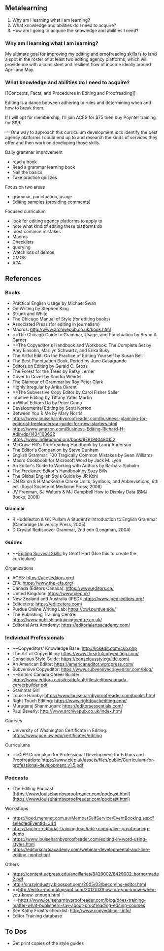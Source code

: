 ## Metalearning

1. Why am I learning what I am learning?
2. What knowledge and abilities do I need to acquire?
3. How am I going to acquire the knowledge and abilities I need?

### Why am I learning what I am learning?

My ultimate goal for improving my editing and proofreading skills is to land a spot in the roster of at least two editing agency platforms, which will provide me with a consistent and resilient flow of income ideally around April and May. 

### What knowledge and abilities do I need to acquire?

[[Concepts, Facts, and Procedures in Editing and Proofreading]]

Editing is a dance between adhering to rules and determining when and how to break them.

If I will opt for membership, I'll join ACES for $75 then buy Poynter training for $99.

==One way to approach this curriculum development is to identify the best agency platforms I could end up to and research the kinds of services they offer and then work on developing those skills.

Daily grammar improvement
- read a book
- Read a grammar learning book
- Nail the basics
- Take practice quizzes

Focus on two areas
- grammar, punctuation, usage
- Editing samples (providing comments)

Focused curriculum
- look for editing agency platforms to apply to
- note what kind of editing these platforms do
- most common mistakes
- Macros
- Checklists
- querying
- Watch lots of demos
- CMOS
- APA

## References

### Books

- Practical English Usage by Michael Swan
- On Writing by Stephen King
- Strunk and White
- The Chicago Manual of Style (for editing books)
- Associated Press (for editing in journalism)
- Macros: http://www.archivepub.co.uk/book.html
- ==The Chicago Guide to Grammar, Usage, and Punctuation by Bryan A. Garner
- ==The Copyeditor's Handbook and Workbook: The Complete Set by Amy Einsohn, Marilyn Schwartz, and Erika Buky
- The Artful Edit: On the Practice of Editing Yourself by Susan Bell
- The Best Punctuation Book, Period by June Casagrande
- Editors on Editing by Gerald C. Gross
- The Forest for the Trees by Betsy Lerner
- Cover to Cover by Sandra Wendel
- The Glamour of Grammar by Roy Peter Clark
- Highly Irregular by Arika Okrent
- ==The Subversive Copy Editor by Carol Fisher Saller
- Intuitive Editing by Tiffany Yates Martin
- ==What Editors Do by Peter Ginna
- Developmental Editing by Scott Norton
- Between You & Me by Mary Norris
- https://www.louiseharnbyproofreader.com/business-planning-for-editorial-freelancers-a-guide-for-new-starters.html
- https://www.amazon.com/Business-Editing-Richard-H-Adin/dp/1434103692
- https://www.indiebound.org/book/9781940480152
- McGraw-Hill's Proofreading Handbook by Laura Anderson
- The Editor's Companion by Steve Dunham
- English Grammar: 100 Tragically Common Mistakes by Sean Williams
- Macro Cookbook for Microsoft Word by Jack M. Lyon
- An Editor's Guide to Working with Authors by Barbara Sjoholm
- The Freelance Editor's Handbook by Suzy Bills
- The Global English Style Guide by JR Kohl
- DN Baron & H MacKenzie Clarke Units, Symbols, and Abbreviations, 6th ed. (Royal Society of Medicine Press; 2008)
- JV Freeman, SJ Walters & MJ Campbell How to Display Data (BMJ Books; 2008)

#### Grammar

- R Huddleston & GK Pullam A Student’s Introduction to English Grammar (Cambridge University Press, 2005)
- D Crystal Rediscover Grammar, 2nd edn (Longman, 2004)

### Guides

- ~~[Editing Survival Skills](http://www.copyediting-l.info/resources/EditingSurvivalSkills.pdf) by Geoff Hart (Use this to create the curriculum)

Organizations
- ACES: https://aceseditors.org/
- EFA: https://www.the-efa.org/
- Canada (Editors Canada): https://www.editors.ca/
- United Kingdom: https://www.ciep.uk/
- New Zealand and Australia (IPED): https://www.iped-editors.org/
- Editcetera: https://editcetera.com/
- Purdue Online Writing Lab: https://owl.purdue.edu/
- The Publishing Training Centre: https://www.publishingtrainingcentre.co.uk/
- Editorial Arts Academy: https://editorialartsacademy.com/

### Individual Professionals

- ~~Copyeditors’ Knowledge Base: http://kokedit.com/ckb.php
- The Art of Copyediting: https://www.theartofcopyediting.com/
- Conscious Style Guide: https://consciousstyleguide.com/
- An American Editor: https://americaneditor.wordpress.com/
- Subversive Copyeditor: https://www.subversivecopyeditor.com/blog/
- ~~Editors Canada Career Builder: https://www.editors.ca/sites/default/files/editorscanada-careerbuilder.pdf
- Grammar Girl
- Louise Harnby: https://www.louiseharnbyproofreader.com/books.html
- Right Touch Editing: https://www.righttouchediting.com/
- Murugaraj Shanmugam: https://editorsessentials.com/
- Paul Beverly: http://www.archivepub.co.uk/index.html

Courses
- University of Washington Certificate in Editing: https://www.pce.uw.edu/certificates/editing

Curriculums
- ==CIEP Curriculum for Professional Development for Editors and Proofreaders: https://www.ciep.uk/assets/files/public/Curriculum-for-professional-development_v1.5.pdf

### Podcasts

- The Editing Podcast: [https://www.louiseharnbyproofreader.com/podcast.html](https://www.louiseharnbyproofreader.com/podcast.html)

Workshops
- https://iped.memnet.com.au/MemberSelfService/EventBooking.aspx?selectedEventId=344
- https://archer-editorial-training.teachable.com/p/live-proofreading-demo
- https://www.louiseharnbyproofreader.com/editing-in-word-using-styles.html
- https://editorialartsacademy.com/webinar-developmental-and-line-editing-nonfiction/

Others
- https://content.ucpress.edu/ancillaries/8429002/8429002_bornormade2.pdf
- http://crazyindustry.blogspot.com/2005/03/becoming-editor.html
- ==http://editor-mom.blogspot.com/2012/03/how-do-you-know-when-you-know-enough.html
- ==https://www.louiseharnbyproofreader.com/blog/does-training-matter-what-publishers-say-about-proofreading-editing-courses
- See Kathy Frost's checklist: http://www.copyediting-l.info/
- Editor Training database

## To Dos

- Get print copies of the style guides